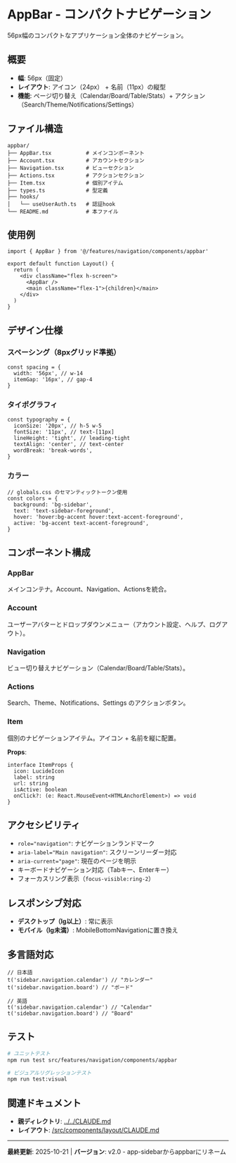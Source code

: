 # AppBar - コンパクトナビゲーション

56px幅のコンパクトなアプリケーション全体のナビゲーション。

## 概要

- **幅**: 56px（固定）
- **レイアウト**: アイコン（24px） + 名前（11px）の縦型
- **機能**: ページ切り替え（Calendar/Board/Table/Stats）+ アクション（Search/Theme/Notifications/Settings）

## ファイル構造

```
appbar/
├── AppBar.tsx           # メインコンポーネント
├── Account.tsx          # アカウントセクション
├── Navigation.tsx       # ビューセクション
├── Actions.tsx          # アクションセクション
├── Item.tsx             # 個別アイテム
├── types.ts             # 型定義
├── hooks/
│   └── useUserAuth.ts   # 認証hook
└── README.md            # 本ファイル
```

## 使用例

```tsx
import { AppBar } from '@/features/navigation/components/appbar'

export default function Layout() {
  return (
    <div className="flex h-screen">
      <AppBar />
      <main className="flex-1">{children}</main>
    </div>
  )
}
```

## デザイン仕様

### スペーシング（8pxグリッド準拠）

```tsx
const spacing = {
  width: '56px', // w-14
  itemGap: '16px', // gap-4
}
```

### タイポグラフィ

```tsx
const typography = {
  iconSize: '20px', // h-5 w-5
  fontSize: '11px', // text-[11px]
  lineHeight: 'tight', // leading-tight
  textAlign: 'center', // text-center
  wordBreak: 'break-words',
}
```

### カラー

```tsx
// globals.css のセマンティックトークン使用
const colors = {
  background: 'bg-sidebar',
  text: 'text-sidebar-foreground',
  hover: 'hover:bg-accent hover:text-accent-foreground',
  active: 'bg-accent text-accent-foreground',
}
```

## コンポーネント構成

### AppBar

メインコンテナ。Account、Navigation、Actionsを統合。

### Account

ユーザーアバターとドロップダウンメニュー（アカウント設定、ヘルプ、ログアウト）。

### Navigation

ビュー切り替えナビゲーション（Calendar/Board/Table/Stats）。

### Actions

Search、Theme、Notifications、Settings のアクションボタン。

### Item

個別のナビゲーションアイテム。アイコン + 名前を縦に配置。

**Props**:

```tsx
interface ItemProps {
  icon: LucideIcon
  label: string
  url: string
  isActive: boolean
  onClick?: (e: React.MouseEvent<HTMLAnchorElement>) => void
}
```

## アクセシビリティ

- `role="navigation"`: ナビゲーションランドマーク
- `aria-label="Main navigation"`: スクリーンリーダー対応
- `aria-current="page"`: 現在のページを明示
- キーボードナビゲーション対応（Tabキー、Enterキー）
- フォーカスリング表示（`focus-visible:ring-2`）

## レスポンシブ対応

- **デスクトップ（lg以上）**: 常に表示
- **モバイル（lg未満）**: MobileBottomNavigationに置き換え

## 多言語対応

```tsx
// 日本語
t('sidebar.navigation.calendar') // "カレンダー"
t('sidebar.navigation.board') // "ボード"

// 英語
t('sidebar.navigation.calendar') // "Calendar"
t('sidebar.navigation.board') // "Board"
```

## テスト

```bash
# ユニットテスト
npm run test src/features/navigation/components/appbar

# ビジュアルリグレッションテスト
npm run test:visual
```

## 関連ドキュメント

- **親ディレクトリ**: [../../CLAUDE.md](../../CLAUDE.md)
- **レイアウト**: [/src/components/layout/CLAUDE.md](/src/components/layout/CLAUDE.md)

---

**最終更新**: 2025-10-21 | **バージョン**: v2.0 - app-sidebarからappbarにリネーム
